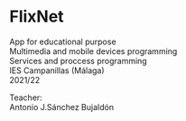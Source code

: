 # FlixNet
App for educational purpose<br/>
Multimedia and mobile devices programming<br/>
Services and proccess programming<br/>
IES Campanillas (Málaga)<br/>
2021/22<br/>

Teacher:<br/>
Antonio J.Sánchez Bujaldón
